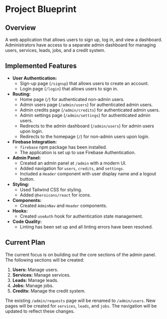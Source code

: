 
# Project Blueprint

## Overview

A web application that allows users to sign up, log in, and view a dashboard. Administrators have access to a separate admin dashboard for managing users, services, leads, jobs, and a credit system.

## Implemented Features

*   **User Authentication:**
    *   Sign-up page (`/signup`) that allows users to create an account.
    *   Login page (`/login`) that allows users to sign in.
*   **Routing:**
    *   Home page (`/`) for authenticated non-admin users.
    *   Admin users page (`/admin/users`) for authenticated admin users.
    *   Admin credits page (`/admin/credits`) for authenticated admin users.
    *   Admin settings page (`/admin/settings`) for authenticated admin users.
    *   Redirects to the admin dashboard (`/admin/users`) for admin users upon login.
    *   Redirects to the homepage (`/`) for non-admin users upon login.
*   **Firebase Integration:**
    *   `firebase` npm package has been installed.
    *   The application is set up to use Firebase Authentication.
*   **Admin Panel:**
    *   Created an admin panel at `/admin` with a modern UI.
    *   Added navigation for `users`, `credits`, and `settings`.
    *   Included a `Header` component with user display name and a logout button.
*   **Styling:**
    *   Used Tailwind CSS for styling.
    *   Added `@heroicons/react` for icons.
*   **Components:**
    *   Created `AdminNav` and `Header` components.
*   **Hooks:**
    *   Created `useAuth` hook for authentication state management.
*   **Code Quality:**
    *   Linting has been set up and all linting errors have been resolved.

## Current Plan

The current focus is on building out the core sections of the admin panel. The following sections will be created:

1.  **Users:** Manage users.
2.  **Services:** Manage services.
3.  **Leads:** Manage leads.
4.  **Jobs:** Manage jobs.
5.  **Credits:** Manage the credit system.

The existing `/admin/requests` page will be renamed to `/admin/users`. New pages will be created for `services`, `leads`, and `jobs`. The navigation will be updated to reflect these changes.
